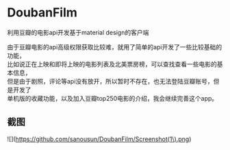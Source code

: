 # DoubanFilm
利用豆瓣的电影api开发基于material design的客户端

由于豆瓣电影的api高级权限获取比较难，就用了简单的api开发了一些比较基础的功能，<br>
比如说正在上映和即将上映的电影列表及北美票房榜，可以查找查看一些电影的基本信息，<br>
但是由于剧照，评论等api没有放开，所以暂时不存在，也无法登陆豆瓣账号，但是开发了<br>
单机版的收藏功能，以及加入豆瓣top250电影的介绍，我会继续完善这个app。

## 截图
![](https://github.com/sanousun/DoubanFilm/Screenshot(1\).png)
